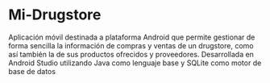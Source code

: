# Mi-Drugstore
Aplicación móvil destinada a plataforma Android que permite gestionar de forma sencilla la información de compras y ventas de un drugstore, como así también la de sus productos ofrecidos y proveedores.
Desarrollada en Android Studio utilizando Java como lenguaje base y SQLite como motor de base de datos

